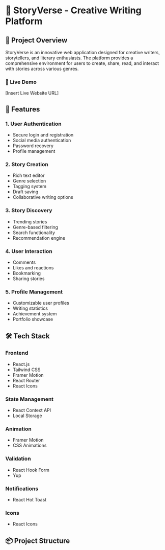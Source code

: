 # 📖 StoryVerse - Creative Writing Platform

## 🌟 Project Overview

StoryVerse is an innovative web application designed for creative writers, storytellers, and literary enthusiasts. The platform provides a comprehensive environment for users to create, share, read, and interact with stories across various genres.

### 🔗 Live Demo

[Insert Live Website URL]

## 🚀 Features

### 1. User Authentication

- Secure login and registration
- Social media authentication
- Password recovery
- Profile management

### 2. Story Creation

- Rich text editor
- Genre selection
- Tagging system
- Draft saving
- Collaborative writing options

### 3. Story Discovery

- Trending stories
- Genre-based filtering
- Search functionality
- Recommendation engine

### 4. User Interaction

- Comments
- Likes and reactions
- Bookmarking
- Sharing stories

### 5. Profile Management

- Customizable user profiles
- Writing statistics
- Achievement system
- Portfolio showcase

## 🛠 Tech Stack

### Frontend

- React.js
- Tailwind CSS
- Framer Motion
- React Router
- React Icons

### State Management

- React Context API
- Local Storage

### Animation

- Framer Motion
- CSS Animations

### Validation

- React Hook Form
- Yup

### Notifications

- React Hot Toast

### Icons

- React Icons

## 📦 Project Structure
